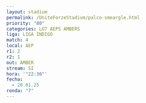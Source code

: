 ```yaml
---
layout: stadium
permalink: /UniteForzeStadium/palco-smeargle.html
priority: "80"
categories: LO7 AEPS AMBERS
liga: LIGA INDIGO
match: 4
local: AEP
r1: 2
r2: 1
out: AMBER
stream: SI
hora: '"22:30"'
fecha:
  - 20.01.25
ronda: "7"
---
```

